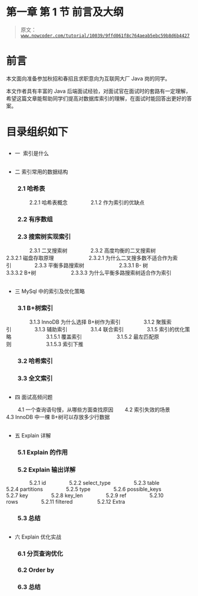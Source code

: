 # 第一章 第 1 节 前言及大纲

> 原文：[`www.nowcoder.com/tutorial/10039/9ffd061f8c764aeab5ebc59b8d6b4427`](https://www.nowcoder.com/tutorial/10039/9ffd061f8c764aeab5ebc59b8d6b4427)

# 前言

本文面向准备参加秋招和春招且求职意向为互联网大厂 Java 岗的同学。

本文作者具有丰富的 Java 后端面试经验，对面试官在面试时的套路有一定理解，希望这篇文章能帮助同学们提高对数据库索引的理解，在面试时能回答出更好的答案。

# 目录组织如下

## 

*   一  索引是什么

## 

*   二 索引常用的数据结构

###         2.1 哈希表

                2.2.1 哈希表概念                2.1.2 作为索引的优缺点

###         2.2 有序数组

###         2.3 搜索树实现索引

                2.3.1 二叉搜索树                2.3.2 高度均衡的二叉搜索树                        2.3.2.1 磁盘存取原理                        2.3.2.1 为什么二叉搜多数不适合作为索引                2.3.3 平衡多路搜索树                        2.3.3.1 B- 树                        3.3.3.2 B+树                        2.3.3.3 为什么平衡多路搜索树适合作为索引

## 

*   三 MySql 中的索引及优化策略  

###         3.1 B+树索引

                3.1.3 InnoDB 为什么选择 B+树作为索引                3.1.2 聚簇索引                3.1.3 辅助索引                3.1.4 联合索引                3.1.5 索引的优化策略                        3.1.5.1 覆盖索引                        3.1.5.2 最左匹配原则                        3.1.5.3 索引下推

###         3.2 哈希索引

###         3.3 全文索引

## 

*   四 面试高频问题

        4.1 一个查询语句慢，从哪些方面查找原因        4.2 索引失效的场景        4.3 InnoDB 中一棵 B+树可以存放多少行数据

## 

*   五 Explain 详解

###         5.1 Explain 的作用

###         5.2 Explain 输出详解

                5.2.1 id                5.2.2 select_type                5.2.3 table                5.2.4 partitions                5.2.5 type                5.2.6 possible_keys                5.2.7 key                5.2.8 key_len                5.2.9 ref                5.2.10 rows                5.2.11 filtered                 5.2.12 Extra

###         5.3 总结

## 

*   六 Explain 优化实战

###         6.1 分页查询优化

###         6.2 Order by

###         6.3 总结